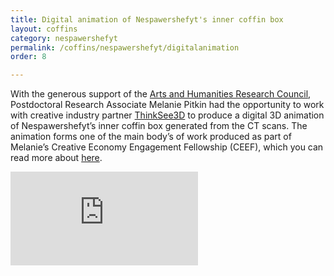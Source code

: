 ```yaml
---
title: Digital animation of Nespawershefyt's inner coffin box
layout: coffins
category: nespawershefyt
permalink: /coffins/nespawershefyt/digitalanimation
order: 8

---
```

With the generous support of the [Arts and Humanities Research Council](https://ahrc.ukri.org), Postdoctoral Research Associate Melanie Pitkin had the opportunity to work with creative industry partner [ThinkSee3D](https://www.thinksee3d.com) to produce a digital 3D animation of Nespawershefyt’s inner coffin box generated from the CT scans. The animation forms one of the main body’s of work produced as part of Melanie’s Creative Economy Engagement Fellowship (CEEF), which you can read more about [here](https://creative-economy.fitzmuseum.cam.ac.uk).

<div class="embed-responsive embed-responsive-16by9">
  <iframe src="https://player.vimeo.com/video/356279697" class="embed-responsive-item" frameborder="0" allow="autoplay; fullscreen" allowfullscreen></iframe>
 </div>
